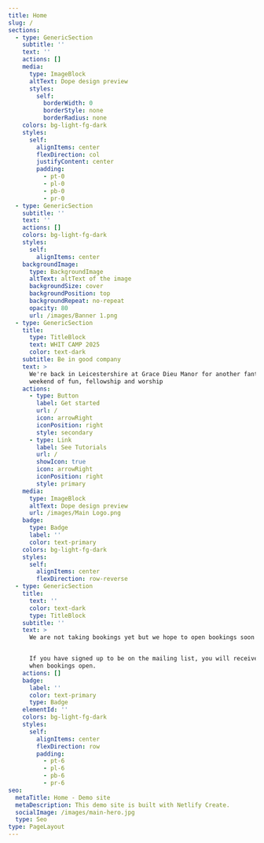 ```yaml
---
title: Home
slug: /
sections:
  - type: GenericSection
    subtitle: ''
    text: ''
    actions: []
    media:
      type: ImageBlock
      altText: Dope design preview
      styles:
        self:
          borderWidth: 0
          borderStyle: none
          borderRadius: none
    colors: bg-light-fg-dark
    styles:
      self:
        alignItems: center
        flexDirection: col
        justifyContent: center
        padding:
          - pt-0
          - pl-0
          - pb-0
          - pr-0
  - type: GenericSection
    subtitle: ''
    text: ''
    actions: []
    colors: bg-light-fg-dark
    styles:
      self:
        alignItems: center
    backgroundImage:
      type: BackgroundImage
      altText: altText of the image
      backgroundSize: cover
      backgroundPosition: top
      backgroundRepeat: no-repeat
      opacity: 80
      url: /images/Banner 1.png
  - type: GenericSection
    title:
      type: TitleBlock
      text: WHIT CAMP 2025
      color: text-dark
    subtitle: Be in good company
    text: >
      We're back in Leicestershire at Grace Dieu Manor for another fantastic
      weekend of fun, fellowship and worship
    actions:
      - type: Button
        label: Get started
        url: /
        icon: arrowRight
        iconPosition: right
        style: secondary
      - type: Link
        label: See Tutorials
        url: /
        showIcon: true
        icon: arrowRight
        iconPosition: right
        style: primary
    media:
      type: ImageBlock
      altText: Dope design preview
      url: /images/Main Logo.png
    badge:
      type: Badge
      label: ''
      color: text-primary
    colors: bg-light-fg-dark
    styles:
      self:
        alignItems: center
        flexDirection: row-reverse
  - type: GenericSection
    title:
      text: ''
      color: text-dark
      type: TitleBlock
    subtitle: ''
    text: >
      We are not taking bookings yet but we hope to open bookings soon in 2025. 


      If you have signed up to be on the mailing list, you will receive an email
      when bookings open.
    actions: []
    badge:
      label: ''
      color: text-primary
      type: Badge
    elementId: ''
    colors: bg-light-fg-dark
    styles:
      self:
        alignItems: center
        flexDirection: row
        padding:
          - pt-6
          - pl-6
          - pb-6
          - pr-6
seo:
  metaTitle: Home - Demo site
  metaDescription: This demo site is built with Netlify Create.
  socialImage: /images/main-hero.jpg
  type: Seo
type: PageLayout
---
```

